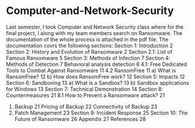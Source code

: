 # Computer-and-Network-Security
Last semester, I took Computer and Network Security class where for the final project, I along with my team members search on Ransomware. The documentation of the whole process is attached in the pdf file. The documentation covrs the following sections: 
Section 1: Introduction	2
Section 2: History and Evolution of Ransomware	2
Section 2.1: List of Famous Ransomware	5
Section 3: Methods of Infection	7
Section 4: Methods of Detection	7
Behavioral analysis detection	8
4.1: Free Dedicated Tools to Combat Against Ransomware	11
4.2 RansomFree	11
a)	What is RansomFree?	12
b)	How does RansomFree work?	12
Section 5: Impacts	12
Section 6: Sandboxing	13
a)	What is a Sandbox?	13
b)	Sandbox applications for Windows	13
Section 7: Technical Demonstration	14
Section 8: Countermeasures	21
8.1 How to Prevent a Ransomware attack?	21
1. Backup	21
Pricing of Backup	22
Connectivity of Backup	23
2.	Patch Management	23
Section 9: Incident Response	25
Section 10: The Future of Ransomware	26
Appendix	27
References	28

